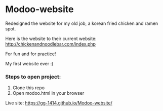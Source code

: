 # Modoo-website

Redesigned the website for my old job, a korean fried chicken and ramen spot.

Here is the website to their current website:
http://chickenandnoodlebar.com/index.php

For fun and for practice!

My first website ever :)

### Steps to open project: 
1. Clone this repo 
2. Open modoo.html in your browser 

Live site: https://gg-1414.github.io/Modoo-website/

